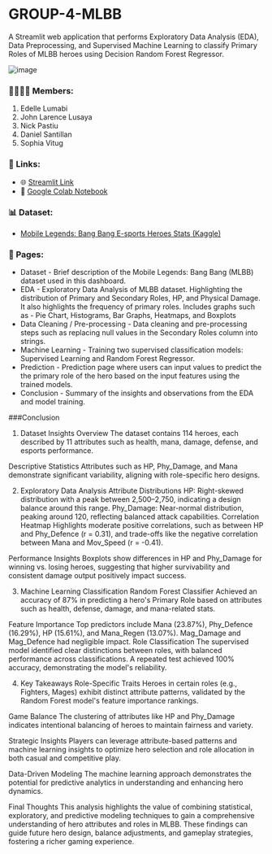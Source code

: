 # GROUP-4-MLBB
A Streamlit web application that performs Exploratory Data Analysis (EDA), Data Preprocessing, and Supervised Machine Learning to classify Primary Roles of MLBB heroes using Decision Random Forest Regressor.

![image](https://github.com/user-attachments/assets/f34fe39e-8a20-400d-8417-28a0fbd1cedb)

### 👨‍👩‍👧‍👦 Members:
1. Edelle Lumabi
2. John Larence Lusaya
3. Nick Pastiu
4. Daniel Santillan
5. Sophia Vitug

### 🔗 Links:

- 🌐 [Streamlit Link](https://group4-mlbb.streamlit.app/)
- 📗 [Google Colab Notebook](https://colab.research.google.com/drive/17DEuy7XGnMU2hIcqzZBo11P3-W6-fxUE#scrollTo=kqT3DaYpC20d)

### 📊 Dataset:

- [Mobile Legends: Bang Bang E-sports Heroes Stats (Kaggle)](https://www.kaggle.com/datasets/kishan9044/mobile-legends-bang-bang)

### 📖 Pages:
- Dataset - Brief description of the Mobile Legends: Bang Bang (MLBB) dataset used in this dashboard.
- EDA - Exploratory Data Analysis of MLBB dataset. Highlighting the distribution of Primary and Secondary Roles, HP, and Physical Damage. It also highlights the frequency of primary roles. Includes graphs such as - Pie Chart, Histograms, Bar Graphs, Heatmaps, and Boxplots
- Data Cleaning / Pre-processing - Data cleaning and pre-processing steps such as replacing null values in the Secondary Roles column into strings.
- Machine Learning - Training two supervised classification models: Supervised Learning and Random Forest Regressor.
- Prediction - Prediction page where users can input values to predict the the primary role of the hero based on the input features using the trained models.
- Conclusion - Summary of the insights and observations from the EDA and model training.


###Conclusion
1. Dataset Insights
Overview
The dataset contains 114 heroes, each described by 11 attributes such as health, mana, damage, defense, and esports performance.

Descriptive Statistics
Attributes such as HP, Phy_Damage, and Mana demonstrate significant variability, aligning with role-specific hero designs.

2. Exploratory Data Analysis
Attribute Distributions
HP: Right-skewed distribution with a peak between 2,500–2,750, indicating a design balance around this range.
Phy_Damage: Near-normal distribution, peaking around 120, reflecting balanced attack capabilities.
Correlation Heatmap
Highlights moderate positive correlations, such as between HP and Phy_Defence (r = 0.31), and trade-offs like the negative correlation between Mana and Mov_Speed (r = -0.41).

Performance Insights
Boxplots show differences in HP and Phy_Damage for winning vs. losing heroes, suggesting that higher survivability and consistent damage output positively impact success.

3. Machine Learning Classification
Random Forest Classifier
Achieved an accuracy of 87% in predicting a hero's Primary Role based on attributes such as health, defense, damage, and mana-related stats.

Feature Importance
Top predictors include Mana (23.87%), Phy_Defence (16.29%), HP (15.61%), and Mana_Regen (13.07%).
Mag_Damage and Mag_Defence had negligible impact.
Role Classification
The supervised model identified clear distinctions between roles, with balanced performance across classifications. A repeated test achieved 100% accuracy, demonstrating the model's reliability.

4. Key Takeaways
Role-Specific Traits
Heroes in certain roles (e.g., Fighters, Mages) exhibit distinct attribute patterns, validated by the Random Forest model's feature importance rankings.

Game Balance
The clustering of attributes like HP and Phy_Damage indicates intentional balancing of heroes to maintain fairness and variety.

Strategic Insights
Players can leverage attribute-based patterns and machine learning insights to optimize hero selection and role allocation in both casual and competitive play.

Data-Driven Modeling
The machine learning approach demonstrates the potential for predictive analytics in understanding and enhancing hero dynamics.

Final Thoughts
This analysis highlights the value of combining statistical, exploratory, and predictive modeling techniques to gain a comprehensive understanding of hero attributes and roles in MLBB. These findings can guide future hero design, balance adjustments, and gameplay strategies, fostering a richer gaming experience.
